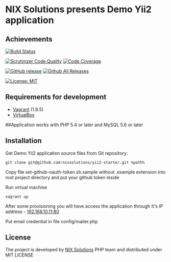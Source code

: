 # NIX Solutions presents Demo Yii2 application

## Achievements

[![Build Status](https://travis-ci.org/nixsolutions/yii2-starter.svg?branch=master)](https://travis-ci.org/nixsolutions/yii2-starter)

[![Scrutinizer Code Quality](https://scrutinizer-ci.com/g/nixsolutions/yii2-starter/badges/quality-score.png?b=master)](https://scrutinizer-ci.com/g/nixsolutions/yii2-starter/?branch=master)
[![Code Coverage](https://scrutinizer-ci.com/g/nixsolutions/yii2-starter/badges/coverage.png?b=master)](https://scrutinizer-ci.com/g/nixsolutions/yii2-starter/?branch=master)

[![GitHub release](https://img.shields.io/github/release/nixsolutions/yii2-starter.svg)](https://github.com/nixsolutions/yii2-starter/releases)
[![Github All Releases](https://img.shields.io/github/downloads/nixsolutions/yii2-starter/total.svg)](https://github.com/nixsolutions/yii2-starter/downloads)

[![License: MIT](https://img.shields.io/badge/License-MIT-yellow.svg)](https://github.com/nixsolutions/yii2-starter/blob/master/LICENSE.md)

## Requirements for development

- [Vagrant](https://www.vagrantup.com/) (1.8.5)
- [VirtualBox](https://www.virtualbox.org/wiki/Downloads)

##Application works with PHP 5.4 or later and MySQL 5.6 or later

## Installation

Get Demo Yii2 application source files from Git repository:
```
git clone git@github.com:nixsolutions/yii2-starter.git %path%
```

Copy file set-github-oauth-token.sh.sample without .example extension into root project directory and put your github token inside

Run virtual machine
```
vagrant up
```
After some provisioning you will have access the application through it's IP address - [192.168.10.11:80](http://192.168.10.11)

Put email credential in file config/mailer.php
## License

The project is developed by [NIX Solutions](http://nixsolutions.com) PHP team and distributed under MIT LICENSE
